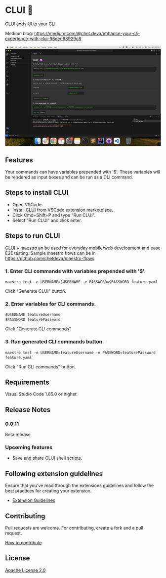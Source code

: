 # CLUI 💟

CLUI adds UI to your CLI.

Medium blog: https://medium.com/@chet.deva/enhance-your-cli-experience-with-clui-96eed88929c8

![Screenshot](./README_resources/clui-screenshot.png)

## Features

Your commands can have variables prepended with '$'. These variables will be rendered as input boxes and can be run as a CLI command.

## Steps to install CLUI

- Open VSCode.
- Install [CLUI](https://marketplace.visualstudio.com/items?itemName=ChetanSachdeva.clui) from VSCode extension marketplace.
- Click Cmd+Shift+P and type "Run CLUI".
- Select "Run CLUI" and click enter.

## Steps to run CLUI

[CLUI](https://chetdeva.github.io/clui/) + [maestro](https://maestro.mobile.dev/) an be used for everyday mobile/web development and ease E2E testing. Sample maestro flows can be in https://github.com/chetdeva/maestro-flows

### 1. Enter CLI commands with variables prepended with '$'.
```
maestro test -e USERNAME=$USERNAME -e PASSWORD=$PASSWORD feature.yaml
```
Click "Generate CLUI" button.

### 2. Enter variables for CLI commands.
```
$USERNAME featureUsername
$PASSWORD featurePassword
```
Click "Generate CLI commands"

### 3. Run generated CLI commands button.
```
maestro test -e USERNAME=featureUsername -e PASSWORD=featurePassword feature.yaml`
```
Click "Run CLI commands" button.

## Requirements

Visual Studio Code 1.85.0 or higher.

## Release Notes

### 0.0.11

Beta release

### Upcoming features

- Save and share CLUI shell scripts.

## Following extension guidelines

Ensure that you've read through the extensions guidelines and follow the best practices for creating your extension.

* [Extension Guidelines](https://code.visualstudio.com/api/references/extension-guidelines)

## Contributing

Pull requests are welcome. For contributing, create a fork and a pull request.

[How to contribute](https://github.com/MarcDiethelm/contributing/blob/master/README.md)

## License

[Apache License 2.0](https://choosealicense.com/licenses/apache-2.0/)
